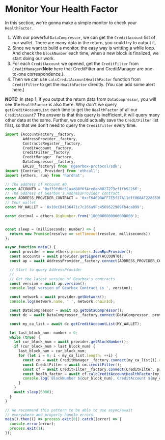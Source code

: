 # Monitor Your Health Factor

In this section, we're gonna make a simple monitor to check your `HealthFactor`.
  1. With our powerful `DataCompressor`, we can get the `CreditAccount` list of our wallet. There are many data in the return, you could try to output it.
  2. Since we want to build a monitor, the easy way is writting a while loop. And check the `blockNumber` each time, when a new block is finalized, we start doing our work.
  3. For each `CreditAccount` we opened, get the `CreditFilter` from `CreditManager`(**Note** here that CreditFilter and CreditManager are one-to-one correspondence.).
  4. Then we can use `calcCreditAccountHealthFactor` function from `CreditFilter` to get the `HealthFactor` directly. (You can add some alert here.)

  **NOTE:** In step 1, if you output the return data from `DataCompressor`, you will see the `HealthFactor` is also there. Why don't we query `getCreditAccountList` each time to get the `HealthFactor` of all our `CreditAccount`? The answer is that this query is inefficient, it will query many other data at the same. Further, we could actually save the `CreditFilter` list first, so that we don't need to query the `Creditfilter` every time.

```jsx title="scripts/monitor_hf.ts"
import {AccountFactory__factory, 
        AddressProvider__factory, 
        ContractsRegister__factory, 
        CreditAccount__factory, 
        CreditFilter__factory, 
        CreditManager__factory, 
        DataCompressor__factory, 
        ERC20__factory} from '@gearbox-protocol/sdk';
import {Contract, Provider} from 'ethcall';
import {ethers, run} from 'hardhat';

// The address of Account #0
const ACCOUNT0 = '0xf39fd6e51aad88f6f4ce6ab8827279cfffb92266';
// The address of Gearbox's AddressProvider contract
const ADDRESS_PROVIDER_CONTRACT = '0xcF64698AFF7E5f27A11dff868AF228653ba53be0';
// Your wallet
const MY_WALLET = '0x10cCD4136471c7c266a9Fc4569622989Fb4caB99';

const decimal = ethers.BigNumber.from('1000000000000000000');


const sleep = (milliseconds: number) => {
  return new Promise(resolve => setTimeout(resolve, milliseconds))
};

async function main() {
  const provider = new ethers.providers.JsonRpcProvider();
  const accounts = await provider.getSigner(ACCOUNT0);
  const ap = await AddressProvider__factory.connect(ADDRESS_PROVIDER_CONTRACT, provider);

  // Start to query AddressProvider
  //
  // Get the latest version of Gearbox's contracts
  const version = await ap.version();
  console.log('version of Gearbox Contract is ', version);

  const network = await provider.getNetwork();
  console.log(network.name, ' ', network.chainId);

  const DataCompressor = await ap.getDataCompressor();
  const dc = await DataCompressor__factory.connect(DataCompressor, provider);

  const my_ca_list = await dc.getCreditAccountList(MY_WALLET);

  let last_block_num: number = 0;
  while (true) {
    let cur_block_num = await provider.getBlockNumber();
    if (cur_block_num > last_block_num) {
      last_block_num = cur_block_num;
      for (let i = 0; i < my_ca_list.length; ++i) {
        const cm = await CreditManager__factory.connect(my_ca_list[i].creditManager, provider);
        const CreditFilter = await cm.creditFilter();
        const cf = await CreditFilter__factory.connect(CreditFilter, provider);
        const healh_factor = await cf.calcCreditAccountHealthFactor(my_ca_list[i].addr);
        console.log(`BlockNumber ${cur_block_num}, CreditAccount ${my_ca_list[i].addr}'s healh factor is ${healh_factor}`);
      }
    }
    await sleep(5000);
  }
}

// We recommend this pattern to be able to use async/await
// everywhere and properly handle errors.
main().then(() => process.exit(0)).catch((error) => {
  console.error(error);
  process.exit(1);
});
```
